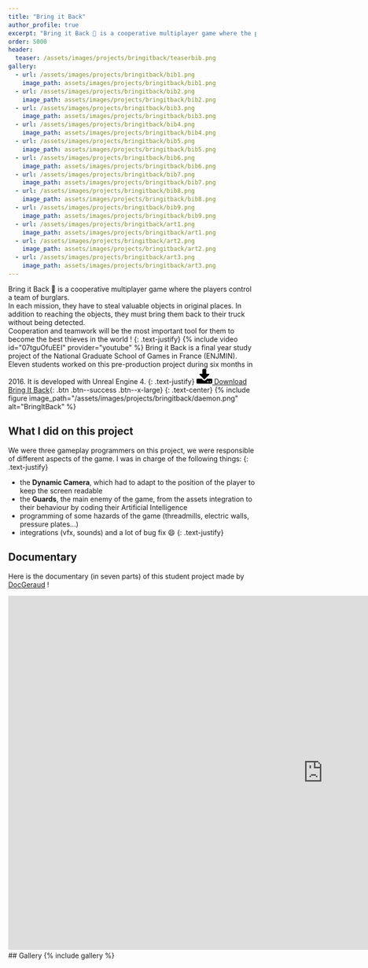 ```yaml
---
title: "Bring it Back"
author_profile: true
excerpt: "Bring it Back 🚚 is a cooperative multiplayer game where the players control a team of burglars."
order: 5000
header:
  teaser: /assets/images/projects/bringitback/teaserbib.png
gallery:
  - url: /assets/images/projects/bringitback/bib1.png
    image_path: assets/images/projects/bringitback/bib1.png
  - url: /assets/images/projects/bringitback/bib2.png
    image_path: assets/images/projects/bringitback/bib2.png
  - url: /assets/images/projects/bringitback/bib3.png
    image_path: assets/images/projects/bringitback/bib3.png
  - url: /assets/images/projects/bringitback/bib4.png
    image_path: assets/images/projects/bringitback/bib4.png
  - url: /assets/images/projects/bringitback/bib5.png
    image_path: assets/images/projects/bringitback/bib5.png
  - url: /assets/images/projects/bringitback/bib6.png
    image_path: assets/images/projects/bringitback/bib6.png
  - url: /assets/images/projects/bringitback/bib7.png
    image_path: assets/images/projects/bringitback/bib7.png
  - url: /assets/images/projects/bringitback/bib8.png
    image_path: assets/images/projects/bringitback/bib8.png
  - url: /assets/images/projects/bringitback/bib9.png
    image_path: assets/images/projects/bringitback/bib9.png
  - url: /assets/images/projects/bringitback/art1.png
    image_path: assets/images/projects/bringitback/art1.png
  - url: /assets/images/projects/bringitback/art2.png
    image_path: assets/images/projects/bringitback/art2.png
  - url: /assets/images/projects/bringitback/art3.png
    image_path: assets/images/projects/bringitback/art3.png
---
```


Bring it Back 🚚 is a cooperative multiplayer game where the players control a team of burglars.  
In each mission, they have to steal valuable objects in original places. In addition to reaching the objects, they must bring them back to their truck without being detected.   
Cooperation and teamwork will be the most important tool for them to become the best thieves in the world !
{: .text-justify}
{% include video id="07tguOfuEEI" provider="youtube" %} 
Bring it Back is a final year study project of the National Graduate School of Games in France (ENJMIN). Eleven students worked on this pre-production project during six months in 2016. It is developed with Unreal Engine 4.
{: .text-justify}
[![DL](/assets/images/other/download.png)   Download Bring It Back](https://gamejolt.com/games/bring-it-back/147977){: .btn .btn--success .btn--x-large}
{: .text-center}
{% include figure image_path="/assets/images/projects/bringitback/daemon.png" alt="BringItBack" %}
## What I did on this project

We were three gameplay programmers on this project, we were responsible of different aspects of the game.
I was in charge of the following things:
{: .text-justify}
* the **Dynamic Camera**, which had to adapt to the position of the player to keep the screen readable
* the **Guards**, the main enemy of the game, from the assets integration to their behaviour by coding their Artificial Intelligence
* programming of some hazards of the game (threadmills, electric walls, pressure plates...)
* integrations (vfx, sounds) and a lot of bug fix :smile:
{: .text-justify}
## Documentary
Here is the documentary (in seven parts) of this student project made by [DocGeraud](https://www.youtube.com/channel/UCQfrSok6xuClEq8bOwiEWfA) !
<iframe class='youtube-player' type='text/html' width='1280' height='720' src='https://www.youtube.com/embed/videoseries?list=PLzo4JTa078H1rpn6xhvB6xJ7R2Ao95JA9&#038;hl=en_US' allowfullscreen='true' style='border:0;'></iframe>
## Gallery
{% include gallery %}
